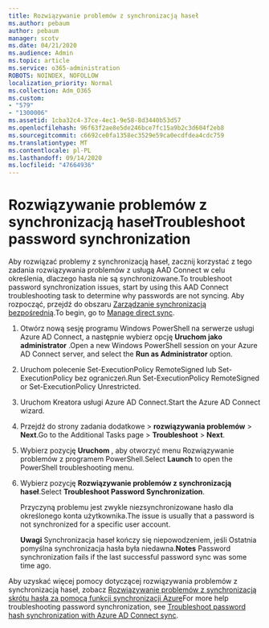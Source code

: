 ```yaml
---
title: Rozwiązywanie problemów z synchronizacją haseł
ms.author: pebaum
author: pebaum
manager: scotv
ms.date: 04/21/2020
ms.audience: Admin
ms.topic: article
ms.service: o365-administration
ROBOTS: NOINDEX, NOFOLLOW
localization_priority: Normal
ms.collection: Adm_O365
ms.custom:
- "579"
- "1300006"
ms.assetid: 1cba32c4-37ce-4ec1-9e58-8d3440b53d57
ms.openlocfilehash: 96f63f2ae8e5de246bce7fc15a9b2c3d604f2eb8
ms.sourcegitcommit: c6692ce0fa1358ec3529e59ca0ecdfdea4cdc759
ms.translationtype: MT
ms.contentlocale: pl-PL
ms.lasthandoff: 09/14/2020
ms.locfileid: "47664936"
---
```

# <a name="troubleshoot-password-synchronization"></a><span data-ttu-id="917a1-102">Rozwiązywanie problemów z synchronizacją haseł</span><span class="sxs-lookup"><span data-stu-id="917a1-102">Troubleshoot password synchronization</span></span>

<span data-ttu-id="917a1-103">Aby rozwiązać problemy z synchronizacją haseł, zacznij korzystać z tego zadania rozwiązywania problemów z usługą AAD Connect w celu określenia, dlaczego hasła nie są synchronizowane.</span><span class="sxs-lookup"><span data-stu-id="917a1-103">To troubleshoot password synchronization issues, start by using this AAD Connect troubleshooting task to determine why passwords are not syncing.</span></span> <span data-ttu-id="917a1-104">Aby rozpocząć, przejdź do obszaru [Zarządzanie synchronizacją bezpośrednią](https://admin.microsoft.com/AdminPortal/Home#/dirsyncmanagement).</span><span class="sxs-lookup"><span data-stu-id="917a1-104">To begin, go to [Manage direct sync](https://admin.microsoft.com/AdminPortal/Home#/dirsyncmanagement).</span></span>  

1. <span data-ttu-id="917a1-105">Otwórz nową sesję programu Windows PowerShell na serwerze usługi Azure AD Connect, a następnie wybierz opcję **Uruchom jako administrator** .</span><span class="sxs-lookup"><span data-stu-id="917a1-105">Open a new Windows PowerShell session on your Azure AD Connect server, and select the **Run as Administrator** option.</span></span>

2. <span data-ttu-id="917a1-106">Uruchom polecenie Set-ExecutionPolicy RemoteSigned lub Set-ExecutionPolicy bez ograniczeń.</span><span class="sxs-lookup"><span data-stu-id="917a1-106">Run Set-ExecutionPolicy RemoteSigned or Set-ExecutionPolicy Unrestricted.</span></span>

3. <span data-ttu-id="917a1-107">Uruchom Kreatora usługi Azure AD Connect.</span><span class="sxs-lookup"><span data-stu-id="917a1-107">Start the Azure AD Connect wizard.</span></span>

4. <span data-ttu-id="917a1-108">Przejdź do strony zadania dodatkowe > **rozwiązywania problemów**  >  **Next**.</span><span class="sxs-lookup"><span data-stu-id="917a1-108">Go to the Additional Tasks page > **Troubleshoot** > **Next**.</span></span>

5. <span data-ttu-id="917a1-109">Wybierz pozycję **Uruchom** , aby otworzyć menu Rozwiązywanie problemów z programem PowerShell.</span><span class="sxs-lookup"><span data-stu-id="917a1-109">Select **Launch** to open the PowerShell troubleshooting menu.</span></span>

6. <span data-ttu-id="917a1-110">Wybierz pozycję **Rozwiązywanie problemów z synchronizacją haseł**.</span><span class="sxs-lookup"><span data-stu-id="917a1-110">Select **Troubleshoot Password Synchronization**.</span></span>

    <span data-ttu-id="917a1-111">Przyczyną problemu jest zwykle niezsynchronizowane hasło dla określonego konta użytkownika.</span><span class="sxs-lookup"><span data-stu-id="917a1-111">The issue is usually that a password is not synchronized for a specific user account.</span></span>

    <span data-ttu-id="917a1-112">**Uwagi** Synchronizacja haseł kończy się niepowodzeniem, jeśli Ostatnia pomyślna synchronizacja hasła była niedawna.</span><span class="sxs-lookup"><span data-stu-id="917a1-112">**Notes** Password synchronization fails if the last successful password sync was some time ago.</span></span>

<span data-ttu-id="917a1-113">Aby uzyskać więcej pomocy dotyczącej rozwiązywania problemów z synchronizacją haseł, zobacz [Rozwiązywanie problemów z synchronizacją skrótu hasła za pomocą funkcji synchronizacji Azure](https://docs.microsoft.com/azure/active-directory/hybrid/tshoot-connect-password-hash-synchronization)</span><span class="sxs-lookup"><span data-stu-id="917a1-113">For more help troubleshooting password synchronization, see [Troubleshoot password hash synchronization with Azure AD Connect sync](https://docs.microsoft.com/azure/active-directory/hybrid/tshoot-connect-password-hash-synchronization).</span></span>